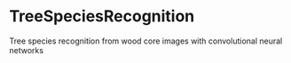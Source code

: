 # TreeSpeciesRecognition
Tree species recognition from wood core images with convolutional neural networks 
